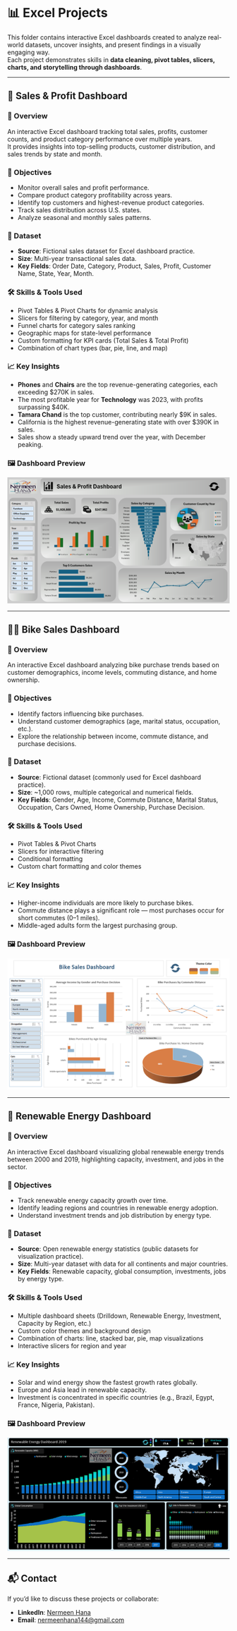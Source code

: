 # 📊 Excel Projects

This folder contains interactive Excel dashboards created to analyze real-world datasets, uncover insights, and present findings in a visually engaging way.  
Each project demonstrates skills in **data cleaning, pivot tables, slicers, charts, and storytelling through dashboards**.

---
## 💼 Sales & Profit Dashboard

### 📝 Overview
An interactive Excel dashboard tracking total sales, profits, customer counts, and product category performance over multiple years.  
It provides insights into top-selling products, customer distribution, and sales trends by state and month.

### 🎯 Objectives
- Monitor overall sales and profit performance.
- Compare product category profitability across years.
- Identify top customers and highest-revenue product categories.
- Track sales distribution across U.S. states.
- Analyze seasonal and monthly sales patterns.

### 📂 Dataset
- **Source**: Fictional sales dataset for Excel dashboard practice.  
- **Size**: Multi-year transactional sales data.  
- **Key Fields**: Order Date, Category, Product, Sales, Profit, Customer Name, State, Year, Month.

### 🛠 Skills & Tools Used
- Pivot Tables & Pivot Charts for dynamic analysis  
- Slicers for filtering by category, year, and month  
- Funnel charts for category sales ranking  
- Geographic maps for state-level performance  
- Custom formatting for KPI cards (Total Sales & Total Profit)  
- Combination of chart types (bar, pie, line, and map)

### 📈 Key Insights
- **Phones** and **Chairs** are the top revenue-generating categories, each exceeding $270K in sales.  
- The most profitable year for **Technology** was 2023, with profits surpassing $40K.  
- **Tamara Chand** is the top customer, contributing nearly $9K in sales.  
- California is the highest revenue-generating state with over $390K in sales.  
- Sales show a steady upward trend over the year, with December peaking.

### 🖼 Dashboard Preview
![Sales & Profit Dashboard](Profit_Sales_Screenshot.png)

---

## 🚴‍♂️ Bike Sales Dashboard

### 📝 Overview
An interactive Excel dashboard analyzing bike purchase trends based on customer demographics, income levels, commuting distance, and home ownership.

### 🎯 Objectives
- Identify factors influencing bike purchases.
- Understand customer demographics (age, marital status, occupation, etc.).
- Explore the relationship between income, commute distance, and purchase decisions.

### 📂 Dataset
- **Source**: Fictional dataset (commonly used for Excel dashboard practice).
- **Size**: ~1,000 rows, multiple categorical and numerical fields.
- **Key Fields**: Gender, Age, Income, Commute Distance, Marital Status, Occupation, Cars Owned, Home Ownership, Purchase Decision.

### 🛠 Skills & Tools Used
- Pivot Tables & Pivot Charts  
- Slicers for interactive filtering  
- Conditional formatting  
- Custom chart formatting and color themes

### 📈 Key Insights
- Higher-income individuals are more likely to purchase bikes.
- Commute distance plays a significant role — most purchases occur for short commutes (0–1 miles).
- Middle-aged adults form the largest purchasing group.

### 🖼 Dashboard Preview
![Bike Sales Dashboard](Bike_Sales_Screenshot.png)

---

## 🌱 Renewable Energy Dashboard

### 📝 Overview
An interactive Excel dashboard visualizing global renewable energy trends between 2000 and 2019, highlighting capacity, investment, and jobs in the sector.

### 🎯 Objectives
- Track renewable energy capacity growth over time.
- Identify leading regions and countries in renewable energy adoption.
- Understand investment trends and job distribution by energy type.

### 📂 Dataset
- **Source**: Open renewable energy statistics (public datasets for visualization practice).
- **Size**: Multi-year dataset with data for all continents and major countries.
- **Key Fields**: Renewable capacity, global consumption, investments, jobs by energy type.

### 🛠 Skills & Tools Used
- Multiple dashboard sheets (Drilldown, Renewable Energy, Investment, Capacity by Region, etc.)
- Custom color themes and background design
- Combination of charts: line, stacked bar, pie, map visualizations
- Interactive slicers for region and year

### 📈 Key Insights
- Solar and wind energy show the fastest growth rates globally.
- Europe and Asia lead in renewable capacity.
- Investment is concentrated in specific countries (e.g., Brazil, Egypt, France, Nigeria, Pakistan).

### 🖼 Dashboard Preview
![Renewable Energy Dashboard](Renewable_Energy_Screenshot.png)

---


## 📬 Contact
If you’d like to discuss these projects or collaborate:
- **LinkedIn**: [Nermeen Hana](https://www.linkedin.com/in/nermeen-hana-6702a64b/)  
- **Email**: nermeenhana144@gmail.com
